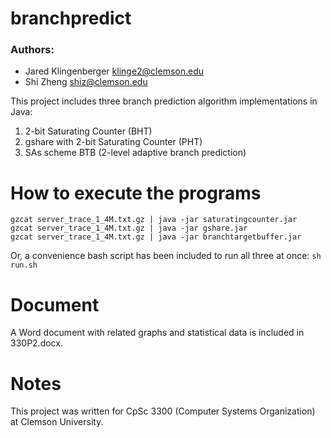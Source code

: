 branchpredict
=============
### Authors:
* Jared Klingenberger <klinge2@clemson.edu>
* Shi Zheng <shiz@clemson.edu>

This project includes three branch prediction algorithm implementations in Java:

1. 2-bit Saturating Counter (BHT)
2. gshare with 2-bit Saturating Counter (PHT)
3. SAs scheme BTB (2-level adaptive branch prediction)

How to execute the programs
===========================
    gzcat server_trace_1_4M.txt.gz | java -jar saturatingcounter.jar
    gzcat server_trace_1_4M.txt.gz | java -jar gshare.jar
    gzcat server_trace_1_4M.txt.gz | java -jar branchtargetbuffer.jar

Or, a convenience bash script has been included to run all three at once:
`sh run.sh`

Document
========
A Word document with related graphs and statistical data is included in 330P2.docx.

Notes
=====
This project was written for CpSc 3300 (Computer Systems Organization) at Clemson University.
